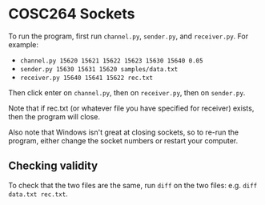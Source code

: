 # COSC264 Sockets

To run the program, first run ``channel.py``, ``sender.py``, and ``receiver.py``. For example:
* ``channel.py 15620 15621 15622 15623 15630 15640 0.05``
* ``sender.py 15630 15631 15620 samples/data.txt``
* ``receiver.py 15640 15641 15622 rec.txt``

Then click enter on ``channel.py``, then on ``receiver.py``, then on ``sender.py``.

Note that if rec.txt (or whatever file you have specified for receiver) exists, then the program will close.

Also note that Windows isn't great at closing sockets, so to re-run the program, either change the socket numbers or restart your computer.

## Checking validity

To check that the two files are the same, run ``diff`` on the two files: e.g. ``diff data.txt rec.txt``.
